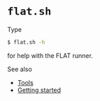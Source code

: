 # `flat.sh`

Type

```sh
$ flat.sh -h
```

for help with the FLAT runner.

See also
 * [Tools](../tutorial/README.md#tools)
 * [Getting started](../tutorial/README.md#getting-started)
